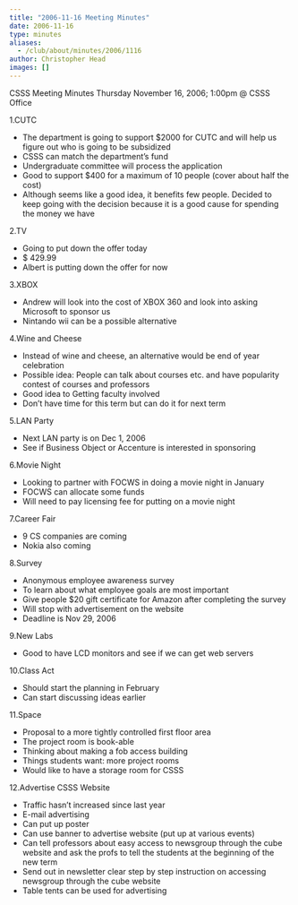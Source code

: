 ```yaml
---
title: "2006-11-16 Meeting Minutes"
date: 2006-11-16
type: minutes
aliases:
  - /club/about/minutes/2006/1116
author: Christopher Head
images: []
---
```


CSSS Meeting Minutes
Thursday November 16, 2006; 1:00pm @ CSSS Office

1.CUTC

*   The department is going to support $2000 for CUTC and will help us figure out who is going to be subsidized
*   CSSS can match the department’s fund
*   Undergraduate committee will process the application
*   Good to support $400 for a maximum of 10 people (cover about half the cost)
*   Although seems like a good idea, it benefits few people. Decided to keep going with the decision because it is a good cause for spending the money we have

2.TV

*   Going to put down the offer today
*   $ 429.99
*   Albert is putting down the offer for now

3.XBOX

*   Andrew will look into the cost of XBOX 360 and look into asking Microsoft to sponsor us
*   Nintando wii can be a possible alternative

4.Wine and Cheese

*   Instead of wine and cheese, an alternative would be end of year celebration
*   Possible idea: People can talk about courses etc. and have popularity contest of courses and professors
*   Good idea to Getting faculty involved
*   Don’t have time for this term but can do it for next term

5.LAN Party

*   Next LAN party is on Dec 1, 2006
*   See if Business Object or Accenture is interested in sponsoring

6.Movie Night

*   Looking to partner with FOCWS in doing a movie night in January
*   FOCWS can allocate some funds
*   Will need to pay licensing fee for putting on a movie night

7.Career Fair

*   9 CS companies are coming
*   Nokia also coming

8.Survey

*   Anonymous employee awareness survey
*   To learn about what employee goals are most important
*   Give people $20 gift certificate for Amazon after completing the survey
*   Will stop with advertisement on the website
*   Deadline is Nov 29, 2006

9.New Labs

*   Good to have LCD monitors and see if we can get web servers

10.Class Act

*   Should start the planning in February
*   Can start discussing ideas earlier

11.Space

*   Proposal to a more tightly controlled first floor area
*   The project room is book-able
*   Thinking about making a fob access building
*   Things students want: more project rooms
*   Would like to have a storage room for CSSS

12.Advertise CSSS Website

*   Traffic hasn’t increased since last year
*   E-mail advertising
*   Can put up poster
*   Can use banner to advertise website (put up at various events)
*   Can tell professors about easy access to newsgroup through the cube website and ask the profs to tell the students at the beginning of the new term
*   Send out in newsletter clear step by step instruction on accessing newsgroup through the cube website
*   Table tents can be used for advertising
